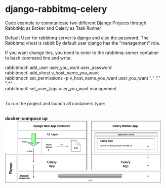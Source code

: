 # django-rabbitmq-celery
Code example to communicate two different Django Projects through RabbitMq as Broker and Celery as Task Runner

Default User for rabbitmq server is django and also the password.
The Rabbitmq vhost is rabbit
By default user django has the "management" role.

If you want change this, you need to enter to the rabbitmq-server container to bash command line and write:

rabbitmqctl add_user user_you_want user_password<br>
rabbitmqctl add_vhost v_host_name_you_want<br>
rabbitmqctl set_permissions -p v_host_name_you_want user_you_want ".*" ".*" ".*"<br>
rabbitmqctl set_user_tags user_you_want management<br>
<br>

To run the project and launch all containers type:<br><br>

<b>docker-compose up</b>
<img src="project_diagram.png">
